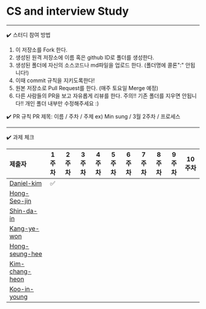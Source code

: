 # CS and interview Study

---
✔️ 스터디 참여 방법

1. 이 저장소를 Fork 한다.
2. 생성된 원격 저장소에 이름 혹은 github ID로 폴더를 생성한다.
3. 생성된 폴더에 자신의 소스코드나 md파일을 업로드 한다. (폴더명에 콜론":" 안됩니다!)
4. 이때 commit 규칙을 지키도록한다!
5. 원본 저장소로 Pull Request를 한다. (매주 토요일 Merge 예정)
6. 다른 사람들의 PR을 보고 자유롭게 리뷰를 한다.
주의!! 기존 폴더를 지우면 안됩니다!! 개인 폴더 내부만 수정해주세요 :)

✔️ PR 규칙
PR 제목: 이름 / 주차 / 주제
ex) Min sung / 3월 2주차 / 프로세스 

---


✔️ 과제 체크

| 제출자  | 1주차 | 2주차 | 3주차 | 4주차 | 5주차 | 6주차 | 7주차 | 8주차 | 9주차 | 10주차 |
| :--- | :---: | :---: | :---: | :---: | :---: | :---: | :---: | :---: | :---: | :---: |
| [Daniel-kim](https://github.com/Daniel-kim-junior) | ✅  |  |  |  |  |  |  |  |  |  | 
| [Hong-Seo-jin](https://github.com/num1dev) ||  |  |  |  |  |  |  |  |  | 
| [Shin-da-in](https://github.com/FunnyDain) |  |  |  |  |  |  |  |  |  |  | 
| [Kang-ye-won](https://github.com/yewonkang00) |  |  |  |  |  |  |  |  |  |  | 
| [Hong-seung-hee](https://github.com/mowgood) |  |  |  |  |  |  |  |  |  |  |
| [Kim-chang-heon](https://github.com/changheonkim) |  |  |  |  |  |  |  |  |  |  |
| [Koo-in-young](https://github.com/9noeyni9) |  |  |  |  |  |  |  |  |  |  |




